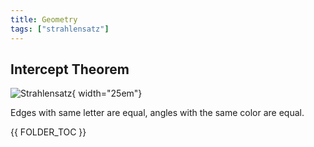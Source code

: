 ```yaml
---
title: Geometry
tags: ["strahlensatz"]
---
```


## Intercept Theorem

![Strahlensatz](intercept_theorem.svg){ width="25em"}

Edges with same letter are equal, angles with the same color are equal.



{{ FOLDER_TOC }}
